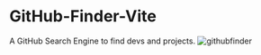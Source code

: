 # GitHub-Finder-Vite
A GitHub Search Engine to find devs and projects.
![githubfinder](https://user-images.githubusercontent.com/80214475/204395015-6a2b91db-5faf-4435-bb2f-2e656ada7226.png)
